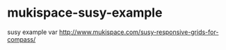mukispace-susy-example
======================

susy example var http://www.mukispace.com/susy-responsive-grids-for-compass/

